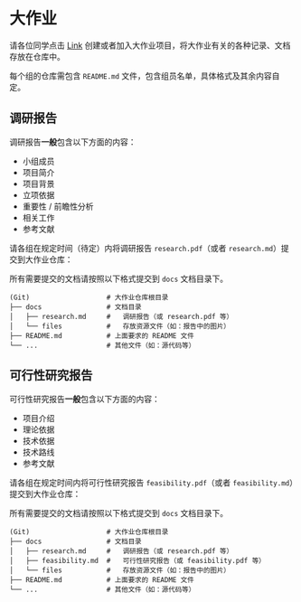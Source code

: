 # 大作业

请各位同学点击 [Link](https://classroom.github.com/g/l8Sn_mUc) 创建或者加入大作业项目，将大作业有关的各种记录、文档存放在仓库中。

每个组的仓库需包含 `README.md` 文件，包含组员名单，具体格式及其余内容自定。

## 调研报告

调研报告**一般**包含以下方面的内容：

- 小组成员
- 项目简介
- 项目背景
- 立项依据
- 重要性 / 前瞻性分析
- 相关工作
- 参考文献

请各组在规定时间（待定）内将调研报告 `research.pdf`（或者 `research.md`）提交到大作业仓库：

所有需要提交的文档请按照以下格式提交到 `docs` 文档目录下。

```
(Git)                   # 大作业仓库根目录
├── docs                # 文档目录
│   ├── research.md     #   调研报告（或 research.pdf 等）
│   └── files           #   存放资源文件（如：报告中的图片）
├── README.md           # 上面要求的 README 文件
└── ...                 # 其他文件（如：源代码等）
```

## 可行性研究报告

可行性研究报告**一般**包含以下方面的内容：

- 项目介绍
- 理论依据
- 技术依据
- 技术路线
- 参考文献

请各组在规定时间内将可行性研究报告 `feasibility.pdf`（或者 `feasibility.md`）提交到大作业仓库：

所有需要提交的文档请按照以下格式提交到 `docs` 文档目录下。

```
(Git)                   # 大作业仓库根目录
├── docs                # 文档目录
│   ├── research.md     #   调研报告（或 research.pdf 等）
│   ├── feasibility.md  #   可行性研究报告（或 feasibility.pdf 等）
│   └── files           #   存放资源文件（如：报告中的图片）
├── README.md           # 上面要求的 README 文件
└── ...                 # 其他文件（如：源代码等）
```
